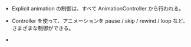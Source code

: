 

- Explicit animation の制御は、すべて AnimationController から行われる。

- Controller を使って、アニメーションを pause / skip / rewind / loop など、さまざまな制御ができる。

- 